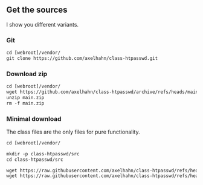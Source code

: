 ## Get the sources

I show you different variants.

### Git

```txt
cd [webroot]/vendor/
git clone https://github.com/axelhahn/class-htpasswd.git
```

### Download zip

```txt
cd [webroot]/vendor/
wget https://github.com/axelhahn/class-htpasswd/archive/refs/heads/main.zip
unzip main.zip
rm -f main.zip
```

### Minimal download

The class files are the only files for pure functionality.

```txt
cd [webroot]/vendor/

mkdir -p class-htpasswd/src
cd class-htpasswd/src

wget https://raw.githubusercontent.com/axelhahn/class-htpasswd/refs/heads/main/src/htpasswd.class.php
wget https://raw.githubusercontent.com/axelhahn/class-htpasswd/refs/heads/main/src/htgroup.class.php
```

